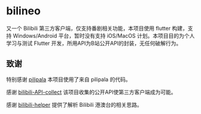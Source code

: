 # bilineo

又一个 Bilibili 第三方客户端，仅支持番剧相关功能，本项目使用 flutter 构建，支持 Windows/Android 平台，暂时没有支持 iOS/MacOS 计划。本项目目的为个人学习与测试 Flutter 开发，所用API为B站公开API的封装，无任何破解行为。

## 致谢

特别感谢 [pilipala](https://github.com/guozhigq/pilipala) 本项目使用了来自 pilipala 的代码。

感谢 [bilibili-API-collect](https://github.com/SocialSisterYi/bilibili-API-collect) 该项目收集的公开API使第三方客户端成为可能。

感谢 [bilibili-helper](https://github.com/ipcjs/bilibili-helper) 提供了解析 Bilibili 港澳台的相关思路。
